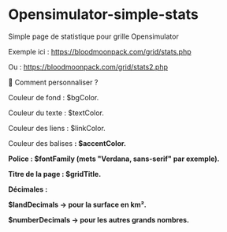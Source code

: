 # Opensimulator-simple-stats
Simple page de statistique pour grille Opensimulator 

Exemple ici : https://bloodmoonpack.com/grid/stats.php

Ou :  https://bloodmoonpack.com/grid/stats2.php


📝 Comment personnaliser  ?

Couleur de fond : $bgColor.

Couleur du texte : $textColor.

Couleur des liens : $linkColor.

Couleur des balises <b> : $accentColor.

Police : $fontFamily (mets "Verdana, sans-serif" par exemple).

Titre de la page : $gridTitle.

Décimales :

$landDecimals → pour la surface en km².

$numberDecimals → pour les autres grands nombres.

